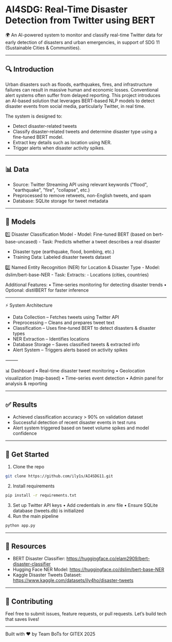 # AI4SDG: Real-Time Disaster Detection from Twitter using BERT

🌍 An AI-powered system to monitor and classify real-time Twitter data for early detection of disasters and urban emergencies, in support of SDG 11 (Sustainable Cities & Communities).

---

## 🔍 Introduction
Urban disasters such as floods, earthquakes, fires, and infrastructure failures can result in massive human and economic losses. Conventional alert systems often suffer from delayed reporting. This project introduces an AI-based solution that leverages BERT-based NLP models to detect disaster events from social media, particularly Twitter, in real time. 

The system is designed to:
- Detect disaster-related tweets
- Classify disaster-related tweets and determine disaster type using a fine-tuned BERT model.
- Extract key details such as location using NER.
- Trigger alerts when disaster activity spikes.

---

## 📊 Data
- Source: Twitter Streaming API using relevant keywords ("flood", "earthquake", "fire", "collapse", etc.)
- Preprocessed to remove retweets, non-English tweets, and spam
- Database: SQLite storage for tweet metadata

---

## 🤖 Models
1️⃣ Disaster Classification Model
	-	Model: Fine-tuned BERT (based on bert-base-uncased)
	-	Task: Predicts whether a tweet describes a real disaster
  -	Disaster type (earthquake, flood, bombing, etc.)
  -	Training Data: Labeled disaster tweets dataset

2️⃣ Named Entity Recognition (NER) for Location & Disaster Type
	-	Model: dslim/bert-base-NER
	-	Task: Extracts:
	-	Locations (cities, countries)
	
Additional Features:
	•	Time-series monitoring for detecting disaster trends
	•	Optional: distilBERT for faster inference

---

⚡ System Architecture

- Data Collection – Fetches tweets using Twitter API
- Preprocessing – Cleans and prepares tweet text
- Classification – Uses fine-tuned BERT to detect disasters & disaster types
- NER Extraction – Identifies locations
- Database Storage – Saves classified tweets & extracted info
- Alert System – Triggers alerts based on activity spikes

⸻

📊 Dashboard
	•	Real-time disaster tweet monitoring
	•	Geolocation visualization (map-based)
	•	Time-series event detection
	•	Admin panel for analysis & reporting


---

## ✅ Results
- Achieved classification accuracy > 90% on validation dataset
- Successful detection of recent disaster events in test runs
- Alert system triggered based on tweet volume spikes and model confidence

---

## 🚀 Get Started
1. Clone the repo
```bash
git clone https://github.com/ily1s/AI4SDG11.git
```
2. Install requirements
```bash
pip install -r requirements.txt
```
3. Set up Twitter API keys
	•	Add credentials in .env file
	•	Ensure SQLite database (tweets.db) is initialized
4. Run the main pipeline
```bash
python app.py
```

---

## 📎 Resources
- BERT Disaster Classifier: https://huggingface.co/elam2909/bert-disaster-classifier
- Hugging Face NER Model: https://huggingface.co/dslim/bert-base-NER
- Kaggle Disaster Tweets Dataset: https://www.kaggle.com/datasets/ily4ho/disaster-tweets

---

## 🤝 Contributing
Feel free to submit issues, feature requests, or pull requests. Let’s build tech that saves lives!

---

Built with ❤️ by Team BoTs for GITEX 2025
